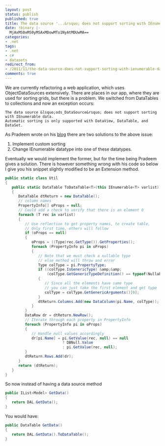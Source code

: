 ```yaml
---
layout: post
status: publish
published: true
title: The data source '...&rsquo; does not support sorting with IEnumerable data
date: !binary |-
  MjAxMS0xMS0yMSAxMDowMTo1NyAtMDUwMA==
categories:
- .net
tags:
- .net
- c#
- datasets
redirect_from:
- /2011/11/the-data-source-does-not-support-sorting-with-ienumerable-data/
comments: true
---
```


We are currently refactoring a web application, which uses ObjectDataSources extensively. There are places in our app, 
where they are used for sorting grids, but there is a problem. We switched from DataTables to collections and now an 
exception occurs:

```
The data source &lsquo;ods_DataSource&rsquo; does not support sorting with IEnumerable data.
Automatic sorting is only supported with DataView, DataTable, and DataSet.
```

<!--more-->

As Pradeem wrote on his [blog][pradeem] there are two solutions to the above issue:

1. Implement custom sorting
1. Change IEnumerable datatype into one of these datatypes.

Eventually we would implement the former, but for the time being Pradeem gives a solution. There is however something 
wrong with his code so below I give you his snippet slightly modified to be an Extension method.

``` c#
public static class Util
{
   public static DataTable ToDataTable<T>(this IEnumerable<T> varlist)
   {
      DataTable dtReturn = new DataTable();
      // column names
      PropertyInfo[] oProps = null;
      // Could add a check to verify that there is an element 0
      foreach (T rec in varlist)
      {
         // Use reflection to get property names, to create table,
         // Only first time, others will follow
         if (oProps == null)
         {
            oProps = ((Type)rec.GetType()).GetProperties();
            foreach (PropertyInfo pi in oProps)
            {
               // Note that we must check a nullable type
               // else method will throw and error
               Type colType = pi.PropertyType;
               if ((colType.IsGenericType) &amp;&amp;
                   (colType.GetGenericTypeDefinition() == typeof(Nullable)))
               {
                  // Since all the elements have same type
                  // you can just take the first element and get type
                  colType = colType.GetGenericArguments()[0];
               }
               dtReturn.Columns.Add(new DataColumn(pi.Name, colType));
            }
         }
         DataRow dr = dtReturn.NewRow();
         // Iterate through each property in PropertyInfo
         foreach (PropertyInfo pi in oProps)
         {
            // Handle null values accordingly
            dr[pi.Name] = pi.GetValue(rec, null) == null
                          ? DBNull.Value
                          : pi.GetValue(rec, null);
         }
         dtReturn.Rows.Add(dr);
      }
      return (dtReturn);
   }
}
```

So now instead of having a data source method

``` c#
public IList<Model> GetData()
{
   return DAL.GetData();
}
```

You would have:

``` c#
public DataTable GetData()
{
   return DAL.GetData().ToDataTable();
}
```

[pradeem]: http://technoesis.wordpress.com/2008/03/03/solution-to-error-the-data-source-ods_datasource-does-not-support-sorting-with-ienumerable-data-automatic-sorting-is-only-supported-with-dataview-datatable-and-dataset/